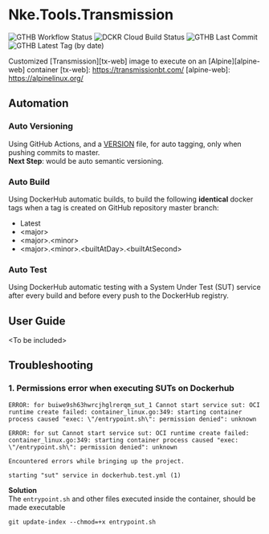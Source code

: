 # Nke.Tools.Transmission

![GTHB Workflow Status](https://img.shields.io/github/workflow/status/bluekrow-dockerhub/nke.tools.transmission/Auto-Versioning?label=Auto%20Version&logo=github&logoColor=gainsboro)
![DCKR Cloud Build Status](https://img.shields.io/docker/cloud/build/bluekrow/nke-tools-transmission?label=Auto%20Build&logo=docker&logoColor=gainsboro)
![GTHB Last Commit](https://img.shields.io/github/last-commit/bluekrow-dockerhub/nke.tools.transmission?label=Last%20Commit&logo=github&logoColor=gainsboro)
![GTHB Latest Tag (by date)](https://img.shields.io/github/v/tag/bluekrow-dockerhub/nke.tools.transmission?label=Latest%20Tag&logo=github&logoColor=gainsboro)

Customized [Transmission][tx-web] image to execute on an [Alpine][alpine-web] container
[tx-web]: https://transmissionbt.com/
[alpine-web]: https://alpinelinux.org/

## Automation
### Auto Versioning
Using GitHub Actions, and a [VERSION](VERSION) file, for auto tagging, only when pushing commits to master.  
**Next Step**: would be auto semantic versioning.
### Auto Build
Using DockerHub automatic builds, to build the following **identical** docker tags when a tag is created on GitHub repository master branch:
- Latest
- \<major>
- \<major>.\<minor>
- \<major>.\<minor>.\<builtAtDay>.\<builtAtSecond>
### Auto Test 
Using DockerHub automatic testing with a System Under Test (SUT) service after every build and before every push to the DockerHub registry.

## User Guide
\<To be included>

## Troubleshooting
### 1. Permissions error when executing SUTs on Dockerhub
  ```
  ERROR: for buiwe9sh63hwrcjhglrerqm_sut_1 Cannot start service sut: OCI runtime create failed: container_linux.go:349: starting container process caused "exec: \"/entrypoint.sh\": permission denied": unknown  

  ERROR: for sut Cannot start service sut: OCI runtime create failed: container_linux.go:349: starting container process caused "exec: \"/entrypoint.sh\": permission denied": unknown

  Encountered errors while bringing up the project.

  starting "sut" service in dockerhub.test.yml (1)
  ```
  **Solution**  
The `entrypoint.sh` and other files executed inside the container, should be made executable
```
git update-index --chmod=+x entrypoint.sh
```
